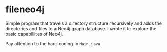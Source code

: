 # fileneo4j
Simple program that travels a directory structure recursively and adds the directories and files to a Neo4j graph database. 
I wrote it to explore the basic capabiliites of Neo4j.

Pay attention to the hard coding in `Main.java`.
